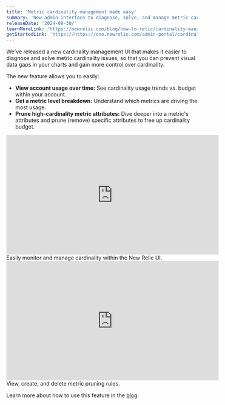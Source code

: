 ```yaml
---
title: 'Metric cardinality management made easy'
summary: 'New admin interface to diagnose, solve, and manage metric cardinality issues.'
releaseDate: '2024-09-30/'
learnMoreLink: 'https://newrelic.com/blog/how-to-relic/cardinality-management' 
getStartedLink: 'https://https://one.newrelic.com/admin-portal/cardinality-management/home?'
---
```


We've released a new cardinality management UI that makes it easier to diagnose and solve metric cardinality issues, so that you can prevent visual data gaps in your charts and gain more control over cardinality. 

The new feature allows you to easily:
- **View account usage over time:** See cardinality usage trends vs. budget within your account.
- **Get a metric level breakdown:** Understand which metrics are driving the most usage.
- **Prune high-cardinality metric attributes:** Dive deeper into a metric's attributes and prune (remove) specific attributes to free up cardinality budget.

<iframe width="560" height="315" src="https://fast.wistia.net/embed/iframe/l6598acssy" frameborder="0" allow="accelerometer; autoplay; clipboard-write; encrypted-media; gyroscope; picture-in-picture" allowfullscreen></iframe>
<figcaption>Easily monitor and manage cardinality within the New Relic UI. </figcaption>

<iframe width="560" height="315" src="https://fast.wistia.net/embed/iframe/oyj74483st" frameborder="0" allow="accelerometer; autoplay; clipboard-write; encrypted-media; gyroscope; picture-in-picture" allowfullscreen></iframe>
<figcaption>View, create, and delete metric pruning rules.</figcaption>

Learn more about how to use this feature in the [blog](https://newrelic.com/blog/how-to-relic/cardinality-management).